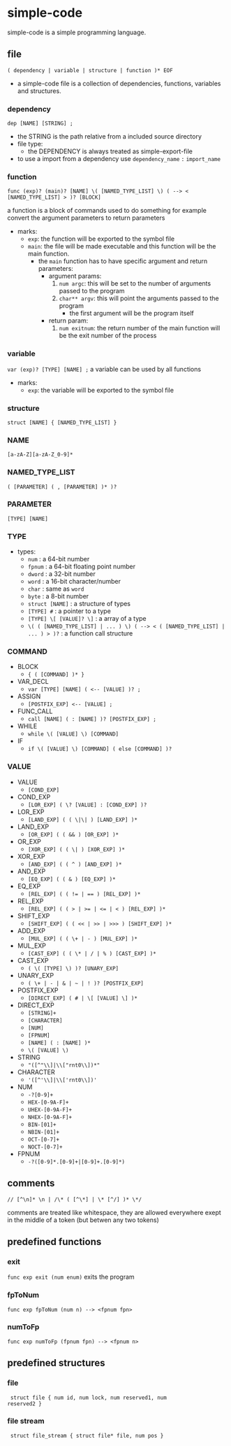 # simple-code

simple-code is a simple programming language.

## file

`( dependency | variable | structure | function )* EOF`
* a simple-code file is a collection of dependencies, functions, variables and structures.

### dependency

`dep [NAME] [STRING] ;`
* the STRING is the path relative from a included source directory
* file type:
    * the DEPENDENCY is always treated as simple-export-file
* to use a import from a dependency use `dependency_name` `:` `import_name`

### function

`func (exp)? (main)? [NAME] \( [NAMED_TYPE_LIST] \) ( --> < [NAMED_TYPE_LIST] > )? [BLOCK]`

a function is a block of commands used to do something for example convert the argument parameters to return parameters
* marks:
    * `exp`: the function will be exported to the symbol file
    * `main`: the file will be made executable and this function will be the main function.
        * the `main` function has to have specific argument and return parameters:
            * argument params:
                1. `num argc`: this will be set to the number of arguments passed to the program
                2. `char** argv`: this will point the arguments passed to the program
                    * the first argument will be the program itself
            * return param:
                1. `num exitnum`: the return number of the main function will be the exit number of the process

### variable

`var (exp)? [TYPE] [NAME] ;` 
a variable can be used by all functions
* marks:
    * `exp`: the variable will be exported to the symbol file


### structure

`struct [NAME] { [NAMED_TYPE_LIST] }`

### NAME

`[a-zA-Z][a-zA-Z_0-9]*`

### NAMED_TYPE_LIST
`( [PARAMETER] ( , [PARAMETER] )* )?`

### PARAMETER

`[TYPE] [NAME]`

### TYPE

* types:
    * `num` : a 64-bit number
    * `fpnum` : a 64-bit floating point number
    * `dword` : a 32-bit number
    * `word` : a 16-bit character/number
    * `char` : same as `word`
    * `byte` : a 8-bit number
    * `struct [NAME]` : a structure of types
    * `[TYPE] #` : a pointer to a type
    * `[TYPE] \[ [VALUE]? \]` : a array of a type
    * `\( ( [NAMED_TYPE_LIST] | ... ) \) ( --> < ( [NAMED_TYPE_LIST] | ... ) > )?` : a function call structure

### COMMAND

* BLOCK
    * `{ ( [COMMAND] )* }`
* VAR_DECL
    * `var [TYPE] [NAME] ( <-- [VALUE] )? ;`
* ASSIGN
    * `[POSTFIX_EXP] <-- [VALUE] ;`
* FUNC_CALL
    * `call [NAME] ( : [NAME] )? [POSTFIX_EXP] ;`
* WHILE
    * `while \( [VALUE] \) [COMMAND]`
* IF
    * `if \( [VALUE] \) [COMMAND] ( else [COMMAND] )?`

### VALUE

* VALUE
    * `[COND_EXP]`
* COND_EXP
    * `[LOR_EXP] ( \? [VALUE] : [COND_EXP] )?`
* LOR_EXP
    * `[LAND_EXP] ( ( \|\| ) [LAND_EXP] )*`
* LAND_EXP
    * `[OR_EXP] ( ( && ) [OR_EXP] )*`
* OR_EXP
    * `[XOR_EXP] ( ( \| ) [XOR_EXP] )*`
* XOR_EXP
    * `[AND_EXP] ( ( ^ ) [AND_EXP] )*`
* AND_EXP
    * `[EQ_EXP] ( ( & ) [EQ_EXP] )*`
* EQ_EXP
    * `[REL_EXP] ( ( != | == ) [REL_EXP] )*`
* REL_EXP
    * `[REL_EXP] ( ( > | >= | <= | < ) [REL_EXP] )*`
* SHIFT_EXP
    * `[SHIFT_EXP] ( ( << | >> | >>> ) [SHIFT_EXP] )*`
* ADD_EXP
    * `[MUL_EXP] ( ( \+ | - ) [MUL_EXP] )*`
* MUL_EXP
    * `[CAST_EXP] ( ( \* | / | % ) [CAST_EXP] )*`
* CAST_EXP
    * `( \( [TYPE] \) )? [UNARY_EXP]`
* UNARY_EXP
    * `( \+ | - | & | ~ | ! )? [POSTFIX_EXP]`
* POSTFIX_EXP
    * `[DIRECT_EXP] ( # | \[ [VALUE] \] )*`
* DIRECT_EXP
    * `[STRING]+`
    * `[CHARACTER]`
    * `[NUM]`
    * `[FPNUM]`
    * `[NAME] ( : [NAME] )*`
    * `\( [VALUE] \)`
* STRING
    * `"([^"\\]|\\["rnt0\\])*"`
* CHARACTER
    * `'([^'\\]|\\['rnt0\\])'`
* NUM
    * `-?[0-9]+`
    * `HEX-[0-9A-F]+`
    * `UHEX-[0-9A-F]+`
    * `NHEX-[0-9A-F]+`
    * `BIN-[01]+`
    * `NBIN-[01]+`
    * `OCT-[0-7]+`
    * `NOCT-[0-7]+`
* FPNUM
    * `-?([0-9]*.[0-9]+|[0-9]+.[0-9]*)`

## comments

`// [^\n]* \n | /\* ( [^\*] | \* [^/] )* \*/`

comments are treated like whitespace, they are allowed everywhere exept in the middle of a token (but betwen any two tokens)

## predefined functions

### exit
`func exp exit (num enum)`
exits the program

### fpToNum
`func exp fpToNum (num n) --> <fpnum fpn>`

### numToFp
`func exp numToFp (fpnum fpn) --> <fpnum n>`

## predefined  structures

### file
<code><pre>
struct file {
    num id,
    num lock,
    num reserved1,
    num reserved2
}
</pre></code>

### file stream
<code><pre>
struct file_stream {
    struct file* file,
    num pos
}
</pre></code>

